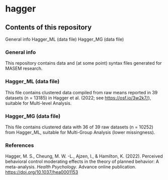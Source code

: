 # hagger

## Contents of this repository
General info
Hagger_ML (data file)
Hagger_MG (data file)

### General info
This repository contains data and (at some point) syntax files generated for MASEM research. 
### Hagger_ML (data file)
This file contains clustered data compiled from raw means reported in 39 datasets (n =  13185) in Hagger et al. (2022; see https://osf.io/3w2k7/), suitable for Multi-level Analysis.
### Hagger_MG (data file)
This file contains clustered data with 36 of 39 raw datasets (n = 10252) from Hagger_ML, suitable for Multi-Group Analysis (lower missingness).

### References
Hagger, M. S., Cheung, M. W. -L., Ajzen, I., & Hamilton, K. (2022). Perceived behavioral control moderating effects in the theory of planned behavior: A meta-analysis. *Health Psychology*. Advance online publication. https://doi.org/10.1037/hea0001153
